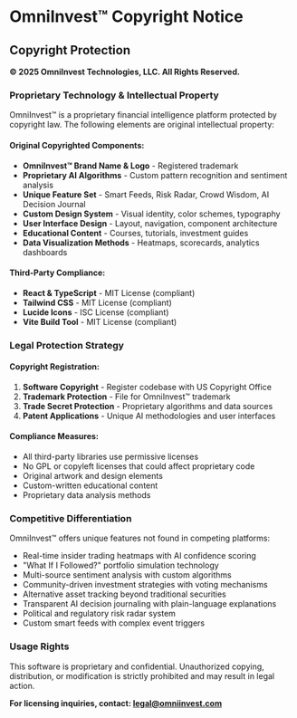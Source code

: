 # OmniInvest™ Copyright Notice

## Copyright Protection

**© 2025 OmniInvest Technologies, LLC. All Rights Reserved.**

### Proprietary Technology \& Intellectual Property

OmniInvest™ is a proprietary financial intelligence platform protected by copyright law. The following elements are original intellectual property:

#### Original Copyrighted Components:

* **OmniInvest™ Brand Name \& Logo** - Registered trademark
* **Proprietary AI Algorithms** - Custom pattern recognition and sentiment analysis
* **Unique Feature Set** - Smart Feeds, Risk Radar, Crowd Wisdom, AI Decision Journal
* **Custom Design System** - Visual identity, color schemes, typography
* **User Interface Design** - Layout, navigation, component architecture
* **Educational Content** - Courses, tutorials, investment guides
* **Data Visualization Methods** - Heatmaps, scorecards, analytics dashboards

#### Third-Party Compliance:

* **React \& TypeScript** - MIT License (compliant)
* **Tailwind CSS** - MIT License (compliant)
* **Lucide Icons** - ISC License (compliant)
* **Vite Build Tool** - MIT License (compliant)

### Legal Protection Strategy

#### Copyright Registration:

1. **Software Copyright** - Register codebase with US Copyright Office
2. **Trademark Protection** - File for OmniInvest™ trademark
3. **Trade Secret Protection** - Proprietary algorithms and data sources
4. **Patent Applications** - Unique AI methodologies and user interfaces

#### Compliance Measures:

* All third-party libraries use permissive licenses
* No GPL or copyleft licenses that could affect proprietary code
* Original artwork and design elements
* Custom-written educational content
* Proprietary data analysis methods

### Competitive Differentiation

OmniInvest™ offers unique features not found in competing platforms:

* Real-time insider trading heatmaps with AI confidence scoring
* "What If I Followed?" portfolio simulation technology
* Multi-source sentiment analysis with custom algorithms
* Community-driven investment strategies with voting mechanisms
* Alternative asset tracking beyond traditional securities
* Transparent AI decision journaling with plain-language explanations
* Political and regulatory risk radar system
* Custom smart feeds with complex event triggers

### Usage Rights

This software is proprietary and confidential. Unauthorized copying, distribution, or modification is strictly prohibited and may result in legal action.

**For licensing inquiries, contact: legal@omniinvest.com**

